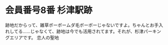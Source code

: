 # 会員番号8番 杉津駅跡

跡地だからって、雑草ボーボームダ毛ボーボーじゃないですよ。ちゃんとお手入れしてる……じゃなくて、跡地は今でも活用されてます。それが、杉津パーキングエリアです。
恋人の聖地